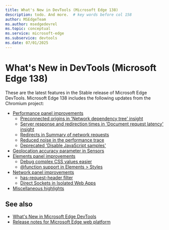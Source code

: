 ```yaml
---
title: What's New in DevTools (Microsoft Edge 138)
description: todo. And more.  # key words before col 158
author: MSEdgeTeam
ms.author: msedgedevrel
ms.topic: conceptual
ms.service: microsoft-edge
ms.subservice: devtools
ms.date: 07/01/2025
---
```

# What's New in DevTools (Microsoft Edge 138)
<!-- todo: desc todo on line 3 above -->

These are the latest features in the Stable release of Microsoft Edge DevTools.  Microsoft Edge 138 includes the following updates from the Chromium project:

* [Performance panel improvements](https://developer.chrome.com/blog/new-in-devtools-138#perf)
   * [Preconnected origins in 'Network dependency tree' insight](https://developer.chrome.com/blog/new-in-devtools-138#preconnect)
   * [Server response and redirection times in 'Document request latency' insight](https://developer.chrome.com/blog/new-in-devtools-138#doc-req-latency-times)
   * [Redirects in Summary of network requests](https://developer.chrome.com/blog/new-in-devtools-138#redirects)
   * [Reduced noise in the performance trace](https://developer.chrome.com/blog/new-in-devtools-138#perf-compile-disabled)
   * [Deprecated 'Disable JavaScript samples'](https://developer.chrome.com/blog/new-in-devtools-138#disable-js-samples)
* [Geolocation accuracy parameter in Sensors](https://developer.chrome.com/blog/new-in-devtools-138#geo-accuracy)
* [Elements panel improvements](https://developer.chrome.com/blog/new-in-devtools-138#elements)
   * [Debug complex CSS values easier](https://developer.chrome.com/blog/new-in-devtools-138#debug-css-values)
   * [@function support in Elements > Styles](https://developer.chrome.com/blog/new-in-devtools-138#at-function)
* [Network panel improvements](https://developer.chrome.com/blog/new-in-devtools-138#network)
   * [has-request-header filter](https://developer.chrome.com/blog/new-in-devtools-138#has-request-header)
   * [Direct Sockets in Isolated Web Apps](https://developer.chrome.com/blog/new-in-devtools-138#direct-sockets)
* [Miscellaneous highlights](https://developer.chrome.com/blog/new-in-devtools-138#misc)
<!-- todo: maybe delete some links -->


<!-- ====================================================================== -->
## See also

* [What's New in Microsoft Edge DevTools](../../whats-new.md)
* [Release notes for Microsoft Edge web platform](../../../../web-platform/release-notes/index.md)
